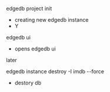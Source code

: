 edgedb project init
- creating new edgedb instance
- Y

edgedb ui
- opens edgedb ui

later

edgedb instance destroy -I imdb --force
- destory db